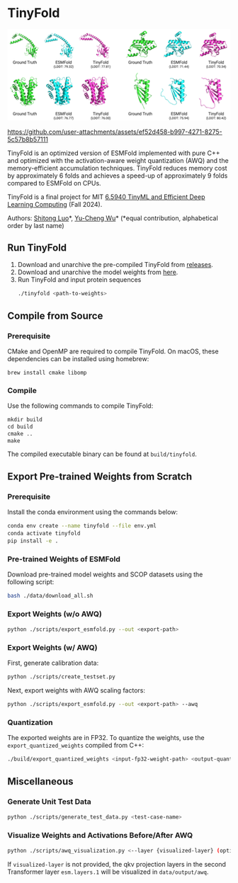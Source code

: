 # TinyFold

![output](./assets/output.png)



https://github.com/user-attachments/assets/ef52d458-b997-4271-8275-5c57b8b57111



TinyFold is an optimized version of ESMFold implemented with pure C++ and optimized with the activation-aware weight quantization (AWQ) and the memory-efficient accumulation techniques. TinyFold reduces memory cost by approximately 6 folds and achieves a speed-up of approximately 9 folds compared to ESMFold on CPUs.

TinyFold is a final project for MIT [6.5940 TinyML and Efficient Deep Learning Computing](https://efficientml.ai/) (Fall 2024).

Authors: [Shitong Luo](https://luost.me/)\*, [Yu-Cheng Wu](https://peterwu-1031.github.io/)\* (\*equal contribution, alphabetical order by last name)

## Run TinyFold

1. Download and unarchive the pre-compiled TinyFold from [releases](https://github.com/luost26/tinyfold/releases).
2. Download and unarchive the model weights from [here](https://www.dropbox.com/scl/fi/xfu3b4pwjz399y4n5eop5/tinyfold_awq.tar.gz?rlkey=5ox6dtwepmc1zcjoz6677g4k9&st=887nqbfh&dl=0).
3. Run TinyFold and input protein sequences
   ```bash
   ./tinyfold <path-to-weights>
   ```

## Compile from Source

### Prerequisite

CMake and OpenMP are required to compile TinyFold. On macOS, these dependencies can be installed using homebrew:

```
brew install cmake libomp
```

### Compile

Use the following commands to compile TinyFold:

```
mkdir build
cd build
cmake ..
make
```

The compiled executable binary can be found at `build/tinyfold`.

## Export Pre-trained Weights from Scratch

### Prerequisite

Install the conda environment using the commands below:

```bash
conda env create --name tinyfold --file env.yml
conda activate tinyfold
pip install -e .
```


### Pre-trained Weights of ESMFold

Download pre-trained model weights and SCOP datasets using the following script:

```bash
bash ./data/download_all.sh
```

### Export Weights (w/o AWQ)

```bash
python ./scripts/export_esmfold.py --out <export-path>
```

### Export Weights (w/ AWQ)

First, generate calibration data:

```bash
python ./scripts/create_testset.py
```

Next, export weights with AWQ scaling factors:

```bash
python ./scripts/export_esmfold.py --out <export-path> --awq
```

### Quantization

The exported weights are in FP32. To quantize the weights, use the `export_quantized_weights` compiled from C++:

```bash
./build/export_quantized_weights <input-fp32-weight-path> <output-quantized-weight-path>
```

## Miscellaneous

### Generate Unit Test Data

```bash
python ./scripts/generate_test_data.py <test-case-name>
```

### Visualize Weights and Activations Before/After AWQ

```bash
python ./scripts/awq_visualization.py <--layer {visualized-layer} (optional)>
```

If `visualized-layer` is not provided, the qkv projection layers in the second Transformer layer `esm.layers.1` will be visualized in `data/output/awq`.


